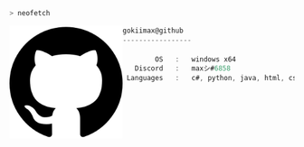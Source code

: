 ```zsh
> neofetch
```

<img align="left" src="https://raw.githubusercontent.com/gokiimax/gokiimax/main/assets/github.png" alt="logo.png" width="200" />

```csharp
gokiimax@github
-----------------

        OS   :   windows x64
   Discord   :   maxシ#6858
 Languages   :   c#, python, java, html, css, js

```
